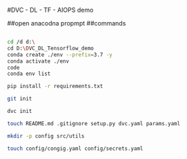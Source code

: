 #DVC - DL - TF - AIOPS demo

##open anacodna propmpt
##commands
``` bash

cd /d d:\
cd D:\DVC_DL_Tensorflow_demo
conda create ./env --prefix=3.7 -y
conda activate ./env
code
conda env list

pip install -r requirements.txt

git init

dvc init

touch README.md .gitignore setup.py dvc.yaml params.yaml

mkdir -p config src/utils 

touch config/congig.yaml config/secrets.yaml

```

